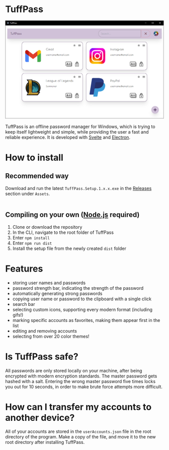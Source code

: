 # TuffPass
![Screenshot of the program](public/tuffpass-screenshot.png)

TuffPass is an offline password manager for Windows, which is trying to keep itself lightweight and simple, while providing the user a fast and reliable experience. It is developed with [Svelte](https://svelte.dev/) and [Electron](https://www.electronjs.org/).

# How to install

## Recommended way
Download and run the latest `TuffPass.Setup.1.x.x.exe` in the [Releases](https://github.com/Ediz97/TuffPass/releases) section under `Assets`.
<br>
<br>

## Compiling on your own ([Node.js](https://nodejs.org/en) required)
1. Clone or download the repository
2. In the CLI, navigate to the root folder of TuffPass
3. Enter `npm install`
4. Enter `npm run dist`
5. Install the setup file from the newly created `dist` folder

# Features
- storing user names and passwords
- password strength bar, indicating the strength of the password
- automatically generating strong passwords
- copying user name or password to the clipboard with a single click
- search bar
- selecting custom icons, supporting every modern format (including gifs!)
- marking specific accounts as favorites, making them appear first in the list
- editing and removing accounts
- selecting from over 20 color themes!

# Is TuffPass safe?

All passwords are only stored locally on your machine, after being encrypted with modern encryption standards. The master password gets hashed with a salt. Entering the wrong master password five times locks you out for 10 seconds, in order to make brute force attempts more difficult.

# How can I transfer my accounts to another device?

All of your accounts are stored in the `userAccounts.json` file in the root directory of the program. Make a copy of the file, and move it to the new root directory after installing TuffPass.